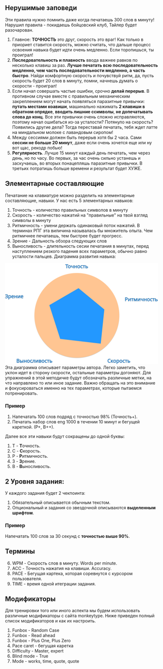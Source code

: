 ## Нерушимые заповеди
Эти правила нужно помнить даже когда печатаешь 300 слов в минуту! Нарушил правила - покидаешь бойцовский клуб, Тайлер будет разочарован.

1. Главное: **ТОЧНОСТЬ** это друг, скорость это враг! Как только в приориет ставится скорость, можно считать, что дальше процесс освоения навыка будет идти очень медленно. Если торопишься, ты проиграл!
2. **Последовательность и плавность** ввода важнее равков по несколько клавиш за раз. **Лучше печатать всю последовательность медленно, чем часть последовательности медленно, а часть быстро**. Найди комфортную скорость и почувствуй ритм, да, пусть скорость будет 20 слов в минуту, помни, начнешь думать о скорости - проиграл!
3. Если начал совершать частые ошибки, срочно **делай перерыв**. В противном случае вместе с правильным механическим закреплением могут начать появляться паразитные привычки: **путать местами коавиши**, машинально нажимать **2 клавиши в обратном опрядке**, **вводить лишние ссимволы**, **не допечатывать слова до конц**. Все эти привычки очень сложно исправляются, поэтому начал ошибаться из-за усталости? Потянуло на скорость? Появились другие дела? Тогда переставай печатать, тебя ждет латте на миндальном молоке с лавандовым сиропом! 
4. Между сессиями должен быть перерыв хотя бы 2 часа. Сами **сессии не больше 20 минут**, даже если очень хочется еще или ну вот щас, рекодр побью!
5. **Регулярность**. Лучше 15 минут каждый день печатать, чем через день, но по часу. Во первых, за час очень сильно устанешь и заскучаешь, во вторых понацепляшь паразитные привычки. В третьих потратишь больше времени и результат будет ХУЖЕ.

## Элементарные составляющие
Печатание на клавиатуре можно разделить на элементарные составляющие, навыки.
У нас есть 5 элементарных навыков:
1. Точность - количество правильных символов в минуту
2. Скорость - количество нажатий на "правильные" на твой взгляд символы в минуту
3. Ритмичность - умени держать одинаковый поток нажатий. В терминах РПГ эта виличина называлась бы множитель опыта. Чем ритмичнее печатаешь, тем быстрее будет прогресс.
4. Зрение - Дальность обзора следующих слов
5. Выносливость - длительность сесии печатания в минутах, перед наступлением резкого падения всех параметров, обычно равно усталости пальцев. 
Диаграмма развития навыка:

![diagram](img/с.png)
Эта диаграмма описывает параметры автора. Легко заметить, что уклон идет в сторону скорости, остальные параметры догоняют.
Для упражнений в этой методичке будут обозначать различные метки, на что направлено то или иное задание. Важно обращать на это внимание и фокусироваться именно на тех параметрах, которые пытаемся потренировать.
### Пример
1. Напечатать 100 слов подряд с точностью 98% (Точность+).
2. Печатать набор слов eng 1000 в течении 10 минут и бегущей кареткой. (Р+, В++).

Далее все эти навыки будут сокращены до одной буквы:
1. Т - **Т**очность.
2. С - **С**корость.
3. Р - **Р**итмичность.
4. З - **З**рение.
5. В - **В**ыносливость.
## 2 Уровня задания:
У каждого задания будет 2 чекпоинта:
1. Обязательный описывается обычным текстом. 
2. Опциональный и задания со звездочной описываются **выделенным шрифтом**. 

### Пример 
Напечатать 100 слов за 30 секунд с **точностью выше 90%**.
## Термины
6. WPM - Скорость слов в минуту. Words per minute.
7. ACC - Точность нажатия на клавиши. Accuracy.
8. PACE - Бегущая картека, которая соревнутся с курсором пользователя.
9. TIME - время одной итеграции задания.

## Модификаторы
Для тренировки того или иного аспекта мы будем использовать различные модификаторы с сайта monkeytype. Ниже приведен полный список модификаторов и как их настроить.
1. Funbox - Random Case
2. Funbox - Read ahead
3. Funbox - Plus One, Plus Zero
4. Pace caret - бегущая каретка
5. Difficulty - Master, expert
6. Blind mode - True
7. Mode - works, time, quote, quote